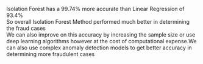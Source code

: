 Isolation Forest has a 99.74% more accurate than Linear Regression of 93.4%<br>
So overall Isolation Forest Method performed much better in determining the fraud cases<br>
We can also improve on this accuracy by increasing the sample size or use deep learning algorithms however at the cost of computational expense.We can also use complex anomaly detection models to get better accuracy in determining more fraudulent cases<br>
